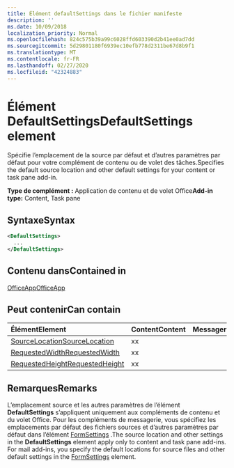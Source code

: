 ```yaml
---
title: Élément defaultSettings dans le fichier manifeste
description: ''
ms.date: 10/09/2018
localization_priority: Normal
ms.openlocfilehash: 824c575b39a99c6028ffd603390d2b41ee0ad7dd
ms.sourcegitcommit: 5d29801180f6939ec10efb778d2311be67d8b9f1
ms.translationtype: MT
ms.contentlocale: fr-FR
ms.lasthandoff: 02/27/2020
ms.locfileid: "42324883"
---
```

# <a name="defaultsettings-element"></a><span data-ttu-id="bd431-102">Élément DefaultSettings</span><span class="sxs-lookup"><span data-stu-id="bd431-102">DefaultSettings element</span></span>

<span data-ttu-id="bd431-103">Spécifie l’emplacement de la source par défaut et d’autres paramètres par défaut pour votre complément de contenu ou de volet des tâches.</span><span class="sxs-lookup"><span data-stu-id="bd431-103">Specifies the default source location and other default settings for your content or task pane add-in.</span></span>

<span data-ttu-id="bd431-104">**Type de complément :** Application de contenu et de volet Office</span><span class="sxs-lookup"><span data-stu-id="bd431-104">**Add-in type:** Content, Task pane</span></span>

## <a name="syntax"></a><span data-ttu-id="bd431-105">Syntaxe</span><span class="sxs-lookup"><span data-stu-id="bd431-105">Syntax</span></span>

```XML
<DefaultSettings>
  ...
</DefaultSettings>
```

## <a name="contained-in"></a><span data-ttu-id="bd431-106">Contenu dans</span><span class="sxs-lookup"><span data-stu-id="bd431-106">Contained in</span></span>

[<span data-ttu-id="bd431-107">OfficeApp</span><span class="sxs-lookup"><span data-stu-id="bd431-107">OfficeApp</span></span>](officeapp.md)

## <a name="can-contain"></a><span data-ttu-id="bd431-108">Peut contenir</span><span class="sxs-lookup"><span data-stu-id="bd431-108">Can contain</span></span>

|<span data-ttu-id="bd431-109">**Élément**</span><span class="sxs-lookup"><span data-stu-id="bd431-109">**Element**</span></span>|<span data-ttu-id="bd431-110">**Content**</span><span class="sxs-lookup"><span data-stu-id="bd431-110">**Content**</span></span>|<span data-ttu-id="bd431-111">**Messagerie**</span><span class="sxs-lookup"><span data-stu-id="bd431-111">**Mail**</span></span>|<span data-ttu-id="bd431-112">**TaskPane**</span><span class="sxs-lookup"><span data-stu-id="bd431-112">**TaskPane**</span></span>|
|:-----|:-----|:-----|:-----|
|[<span data-ttu-id="bd431-113">SourceLocation</span><span class="sxs-lookup"><span data-stu-id="bd431-113">SourceLocation</span></span>](sourcelocation.md)|<span data-ttu-id="bd431-114">x</span><span class="sxs-lookup"><span data-stu-id="bd431-114">x</span></span>||<span data-ttu-id="bd431-115">x</span><span class="sxs-lookup"><span data-stu-id="bd431-115">x</span></span>|
|[<span data-ttu-id="bd431-116">RequestedWidth</span><span class="sxs-lookup"><span data-stu-id="bd431-116">RequestedWidth</span></span>](requestedwidth.md)|<span data-ttu-id="bd431-117">x</span><span class="sxs-lookup"><span data-stu-id="bd431-117">x</span></span>|||
|[<span data-ttu-id="bd431-118">RequestedHeight</span><span class="sxs-lookup"><span data-stu-id="bd431-118">RequestedHeight</span></span>](requestedheight.md)|<span data-ttu-id="bd431-119">x</span><span class="sxs-lookup"><span data-stu-id="bd431-119">x</span></span>|||

## <a name="remarks"></a><span data-ttu-id="bd431-120">Remarques</span><span class="sxs-lookup"><span data-stu-id="bd431-120">Remarks</span></span>

<span data-ttu-id="bd431-121">L’emplacement source et les autres paramètres de l’élément **DefaultSettings** s’appliquent uniquement aux compléments de contenu et du volet Office. Pour les compléments de messagerie, vous spécifiez les emplacements par défaut des fichiers sources et d’autres paramètres par défaut dans l’élément [FormSettings](formsettings.md) .</span><span class="sxs-lookup"><span data-stu-id="bd431-121">The source location and other settings in the **DefaultSettings** element apply only to content and task pane add-ins. For mail add-ins, you specify the default locations for source files and other default settings in the [FormSettings](formsettings.md) element.</span></span>

